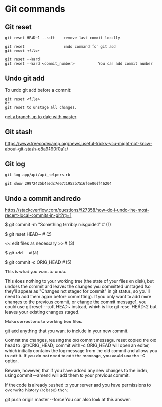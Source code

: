 # Git commands

## Git reset
```
git reset HEAD~1 --soft    remove last commit locally

git reset                  undo command for git add  
git reset <file>           

git reset --hard 
git reset --hard <commit_number>           You can add commit number 
```

## Undo git add

To undo git add before a commit:

```
git reset <file>
or
git reset to unstage all changes.
```
 
[get a branch up to date with master](https://gist.github.com/santisbon/a1a60db1fb8eecd1beeacd986ae5d3ca)

## Git stash

https://www.freecodecamp.org/news/useful-tricks-you-might-not-know-about-git-stash-e8a9490f0a1a/

## Git log 

```
git log app/api/api_helpers.rb 

git show 29972425b4e0dc7e6731952b7516f6e06df46204
```


## Undo a commit and redo

https://stackoverflow.com/questions/927358/how-do-i-undo-the-most-recent-local-commits-in-git?rq=1

$ git commit -m "Something terribly misguided"             # (1)

$ git reset HEAD~                                          # (2)

<< edit files as necessary >>                              # (3)

$ git add ...                                              # (4)

$ git commit -c ORIG_HEAD                                  # (5)

This is what you want to undo.

This does nothing to your working tree (the state of your files on disk), but undoes the commit and leaves the changes you committed unstaged (so they'll appear as "Changes not staged for commit" in git status, so you'll need to add them again before committing). If you only want to add more changes to the previous commit, or change the commit message1, you could use git reset --soft HEAD~ instead, which is like git reset HEAD~2 but leaves your existing changes staged.

Make corrections to working tree files.

git add anything that you want to include in your new commit.

Commit the changes, reusing the old commit message. reset copied the old head to .git/ORIG_HEAD; commit with -c ORIG_HEAD will open an editor, which initially contains the log message from the old commit and allows you to edit it. If you do not need to edit the message, you could use the -C option.

Beware, however, that if you have added any new changes to the index, using commit --amend will add them to your previous commit.

If the code is already pushed to your server and you have permissions to overwrite history (rebase) then:

git push origin master --force
You can also look at this answer:
